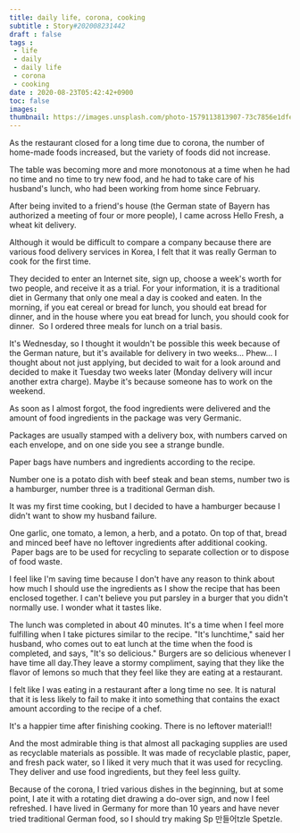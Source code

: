 ```yaml
---
title: daily life, corona, cooking
subtitle : Story#202008231442
draft : false
tags :
 - life
 - daily
 - daily life
 - corona
 - cooking
date : 2020-08-23T05:42:42+0900
toc: false
images: 
thumbnail: https://images.unsplash.com/photo-1579113813907-73c7856e1dfe?ixlib=rb-1.2.1&q=80&fm=jpg&crop=entropy&cs=tinysrgb&w=1080&fit=max&ixid=eyJhcHBfaWQiOjE1NTU0OX0
---
```


As the restaurant closed for a long time due to corona, the number of home-made foods increased, but the variety of foods did not increase.  

The table was becoming more and more monotonous at a time when he had no time and no time to try new food, and he had to take care of his husband's lunch, who had been working from home since February.  

After being invited to a friend's house (the German state of Bayern has authorized a meeting of four or more people), I came across Hello Fresh, a wheat kit delivery.  

Although it would be difficult to compare a company because there are various food delivery services in Korea, I felt that it was really German to cook for the first time.  

They decided to enter an Internet site, sign up, choose a week's worth for two people, and receive it as a trial. For your information, it is a traditional diet in Germany that only one meal a day is cooked and eaten. In the morning, if you eat cereal or bread for lunch, you should eat bread for dinner, and in the house where you eat bread for lunch, you should cook for dinner.  So I ordered three meals for lunch on a trial basis.  

It's Wednesday, so I thought it wouldn't be possible this week because of the German nature, but it's available for delivery in two weeks... Phew... I thought about not just applying, but decided to wait for a look around and decided to make it Tuesday two weeks later (Monday delivery will incur another extra charge). Maybe it's because someone has to work on the weekend.  

As soon as I almost forgot, the food ingredients were delivered and the amount of food ingredients in the package was very Germanic.  

Packages are usually stamped with a delivery box, with numbers carved on each envelope, and on one side you see a strange bundle.  

  

Paper bags have numbers and ingredients according to the recipe.  

Number one is a potato dish with beef steak and bean stems, number two is a hamburger, number three is a traditional German dish.  

It was my first time cooking, but I decided to have a hamburger because I didn't want to show my husband failure.  

One garlic, one tomato, a lemon, a herb, and a potato. On top of that, bread and minced beef have no leftover ingredients after additional cooking.  Paper bags are to be used for recycling to separate collection or to dispose of food waste.  

I feel like I'm saving time because I don't have any reason to think about how much I should use the ingredients as I show the recipe that has been enclosed together. I can't believe you put parsley in a burger that you didn't normally use. I wonder what it tastes like.  

The lunch was completed in about 40 minutes. It's a time when I feel more fulfilling when I take pictures similar to the recipe. "It's lunchtime," said her husband, who comes out to eat lunch at the time when the food is completed, and says, "It's so delicious." Burgers are so delicious whenever I have time all day.They leave a stormy compliment, saying that they like the flavor of lemons so much that they feel like they are eating at a restaurant.  

I felt like I was eating in a restaurant after a long time no see. It is natural that it is less likely to fail to make it into something that contains the exact amount according to the recipe of a chef.  

It's a happier time after finishing cooking. There is no leftover material!!  

And the most admirable thing is that almost all packaging supplies are used as recyclable materials as possible. It was made of recyclable plastic, paper, and fresh pack water, so I liked it very much that it was used for recycling. They deliver and use food ingredients, but they feel less guilty.  

Because of the corona, I tried various dishes in the beginning, but at some point, I ate it with a rotating diet drawing a do-over sign, and now I feel refreshed. I have lived in Germany for more than 10 years and have never tried traditional German food, so I should try making Sp 만들어tzle Spetzle.  


